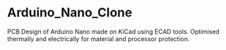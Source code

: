 # Arduino_Nano_Clone
PCB Design of Arduino Nano made on KiCad using ECAD tools. Optimised thermally and electrically for material and processor protection.

